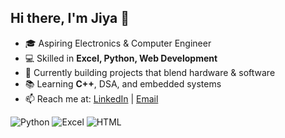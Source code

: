 ## Hi there, I'm Jiya 👋

- 🎓 Aspiring Electronics & Computer Engineer
- 💻 Skilled in **Excel, Python, Web Development**
- 🔭 Currently building projects that blend hardware & software
- 📚 Learning **C++**, DSA, and embedded systems
- 📫 Reach me at: [LinkedIn](https://linkedin.com/in/jiya-agrawal) | [Email](mailto:your@email.com)

![Python](https://img.shields.io/badge/Python-3776AB?style=for-the-badge&logo=python&logoColor=white)
![Excel](https://img.shields.io/badge/Excel-217346?style=for-the-badge&logo=microsoft-excel&logoColor=white)
![HTML](https://img.shields.io/badge/HTML5-E34F26?style=for-the-badge&logo=html5&logoColor=white)
